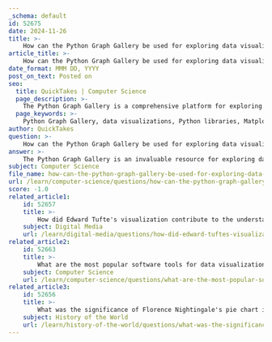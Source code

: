 ```yaml
---
_schema: default
id: 52675
date: 2024-11-26
title: >-
    How can the Python Graph Gallery be used for exploring data visualizations?
article_title: >-
    How can the Python Graph Gallery be used for exploring data visualizations?
date_format: MMM DD, YYYY
post_on_text: Posted on
seo:
  title: QuickTakes | Computer Science
  page_description: >-
    The Python Graph Gallery is a comprehensive platform for exploring data visualizations with Python, featuring a vast collection of charts, reproducible code examples, and detailed explanations to aid users in learning and effective data representation.
  page_keywords: >-
    Python Graph Gallery, data visualizations, Python libraries, Matplotlib, Seaborn, Plotly, chart examples, reproducible code, learning resource, community contributions, data science
author: QuickTakes
question: >-
    How can the Python Graph Gallery be used for exploring data visualizations?
answer: >-
    The Python Graph Gallery is an invaluable resource for exploring data visualizations, particularly for those using Python. It features a vast collection of hundreds of charts created with various Python libraries, including Matplotlib, Seaborn, and Plotly. Here are some key aspects of how the Python Graph Gallery can be utilized for exploring data visualizations:\n\n1. **Diverse Chart Examples**: The gallery categorizes its charts into approximately 40 sections based on the data-to-viz classification. This organization allows users to easily find examples relevant to their specific visualization needs, whether they are looking for distribution charts, line graphs, bar graphs, or more complex visualizations.\n\n2. **Reproducible Code**: Each chart example is accompanied by its corresponding reproducible code. This feature is particularly beneficial for users who want to learn how to implement similar visualizations in their own projects. By providing the code, the gallery enables users to understand the underlying principles and techniques used in creating the visualizations.\n\n3. **Comprehensive Explanations**: Alongside the code, the gallery offers detailed explanations for each chart. These explanations help users grasp the context and purpose of the visualizations, making it easier to apply the concepts to their own data.\n\n4. **Learning Resource**: The Python Graph Gallery serves as a learning tool for both newcomers and experienced developers. It provides inspiration and guidance for creating effective visualizations, which is a crucial skill in data science. Users can explore various chart types and learn how to effectively communicate their data through visual means.\n\n5. **Hands-on Practice**: By experimenting with the examples provided in the gallery, users can gain hands-on experience in data visualization. This practice can enhance their skills and confidence in using Python for data representation.\n\n6. **Community Contributions**: The gallery encourages community engagement, allowing users to contribute their own examples and feedback. This collaborative aspect helps keep the resource dynamic and up-to-date with the latest trends in data visualization.\n\nIn summary, the Python Graph Gallery is a comprehensive platform for exploring data visualizations, offering a wealth of examples, reproducible code, and educational resources that cater to a wide range of users in the data science community.
subject: Computer Science
file_name: how-can-the-python-graph-gallery-be-used-for-exploring-data-visualizations.md
url: /learn/computer-science/questions/how-can-the-python-graph-gallery-be-used-for-exploring-data-visualizations
score: -1.0
related_article1:
    id: 52657
    title: >-
        How did Edward Tufte's visualization contribute to the understanding of the Challenger disaster?
    subject: Digital Media
    url: /learn/digital-media/questions/how-did-edward-tuftes-visualization-contribute-to-the-understanding-of-the-challenger-disaster
related_article2:
    id: 52663
    title: >-
        What are the most popular software tools for data visualization?
    subject: Computer Science
    url: /learn/computer-science/questions/what-are-the-most-popular-software-tools-for-data-visualization
related_article3:
    id: 52656
    title: >-
        What was the significance of Florence Nightingale's pie chart in data visualization?
    subject: History of the World
    url: /learn/history-of-the-world/questions/what-was-the-significance-of-florence-nightingales-pie-chart-in-data-visualization
---
```


&nbsp;